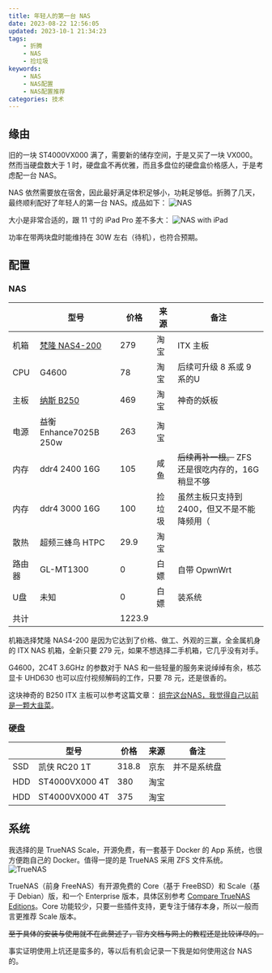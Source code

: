 ```yaml
---
title: 年轻人的第一台 NAS
date: 2023-08-22 12:56:05
updated: 2023-10-1 21:34:23
tags: 
    - 折腾
    - NAS
    - 捡垃圾
keywords: 
    - NAS
    - NAS配置
    - NAS配置推荐
categories: 技术
---
```


## 缘由

旧的一块 ST4000VX000 满了，需要新的储存空间，于是又买了一块 VX000。然而当硬盘数大于 1 时，硬盘盒不再优雅，而且多盘位的硬盘盒价格感人，于是考虑配一台 NAS。

NAS 依然需要放在宿舍，因此最好满足体积足够小，功耗足够低。折腾了几天，最终顺利配好了年轻人的第一台 NAS。成品如下：
![NAS](/imgs/first-nas/IMG20230822134527.jpg)

大小是非常合适的，跟 11 寸的 iPad Pro 差不多大：
![NAS with iPad](/imgs/first-nas/IMG20230822134548.jpg)

功率在带两块盘时能维持在 30W 左右（待机），也符合预期。

## 配置

### NAS

|        | 型号                                                              | 价格   | 来源 | 备注                      |
| ------ | ----------------------------------------------------------------- | ------ | ---- | ------------------------- |
| 机箱   | [梵隆 NAS4-200](https://item.taobao.com/item.htm?id=694112714570) | 279    | 淘宝 | ITX 主板                  |
| CPU    | G4600                                                             | 78     | 淘宝 | 后续可升级 8 系或 9 系的U |
| 主板   | [纳斯 B250](https://item.taobao.com/item.htm?id=668869217514)     | 469    | 淘宝 | 神奇的妖板                |
| 电源   | 益衡 Enhance7025B 250w                                            | 263    | 淘宝 |                           |
| 内存   | ddr4 2400 16G                                                     | 105    | 咸鱼 | ~~后续再补一根。~~ ZFS 还是很吃内存的，16G 稍显不够              |
| 内存   | ddr4 3000 16G                                                     | 100    | 捡垃圾 | 虽然主板只支持到 2400，但又不是不能降频用（               |
| 散热   | 超频三蜂鸟 HTPC                                                   | 29.9   | 淘宝 |                           |
| 路由器 | GL-MT1300                                                         | 0      | 白嫖 | 自带 OpwnWrt              |
| U盘    | 未知                                                              | 0      | 白嫖 | 装系统                    |
| 共计   |                                                                   | 1223.9 |      |                           |

机箱选择梵隆 NAS4-200 是因为它达到了价格、做工、外观的三赢，全金属机身的 ITX NAS 机箱，全新只要 279 元，如果不想选择二手机箱，它几乎没有对手。

G4600，2C4T 3.6GHz 的参数对于 NAS 和一些轻量的服务来说绰绰有余，核芯显卡 UHD630 也可以应付视频解码的工作，只要 78 元，还是很香的。

这块神奇的 B250 ITX 主板可以参考这篇文章： [组完这台NAS，我觉得自己以前是一颗大韭菜](https://mp.weixin.qq.com/s/F9g6ynC1DIy_lmmIfOZ8Vg)。

### 硬盘

|     | 型号           | 价格  | 来源 | 备注         |
| --- | -------------- | ----- | ---- | ------------ |
| SSD | 凯侠 RC20 1T   | 318.8 | 京东 | 并不是系统盘 |
| HDD | ST4000VX000 4T | 380   | 淘宝 |              |
| HDD | ST4000VX000 4T | 375   | 淘宝 |              |

## 系统

我选择的是 TrueNAS Scale，开源免费，有一套基于 Docker 的 App 系统，也很方便跑自己的 Docker。值得一提的是 TrueNAS 采用 ZFS 文件系统。
![TrueNAS](/imgs/first-nas/image.png)

TrueNAS（前身 FreeNAS）有开源免费的 Core（基于 FreeBSD）和 Scale（基于 Debian）版，和一个 Enterprise 版本，具体区别参考 [Compare TrueNAS Editions](https://www.truenas.com/compare/)。Core 功能较少，只要一些插件支持，更专注于储存本身，所以一般而言更推荐 Scale 版本。

~~至于具体的安装与使用就不在此赘述了，官方文档与网上的教程还是比较详尽的。~~

事实证明使用上坑还是蛮多的，等以后有机会记录一下我是如何使用这台 NAS 的。
